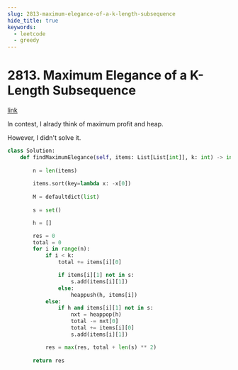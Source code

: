 ```yaml
---
slug: 2813-maximum-elegance-of-a-k-length-subsequence
hide_title: true
keywords:
  - leetcode
  - greedy
---
```



# 2813. Maximum Elegance of a K-Length Subsequence

[link](https://leetcode.com/problems/maximum-elegance-of-a-k-length-subsequence/description/)

In contest, I alrady think of maximum profit and heap.

However, I didn't solve it.

```python
class Solution:
    def findMaximumElegance(self, items: List[List[int]], k: int) -> int:
        
        n = len(items)
        
        items.sort(key=lambda x: -x[0])
        
        M = defaultdict(list)
        
        s = set()

        h = []

        res = 0
        total = 0
        for i in range(n):
            if i < k:
                total += items[i][0]

                if items[i][1] not in s:
                    s.add(items[i][1])
                else:
                    heappush(h, items[i])
            else:
                if h and items[i][1] not in s:
                    nxt = heappop(h)
                    total -= nxt[0]
                    total += items[i][0]
                    s.add(items[i][1])

            res = max(res, total + len(s) ** 2)
        
        return res
```````
